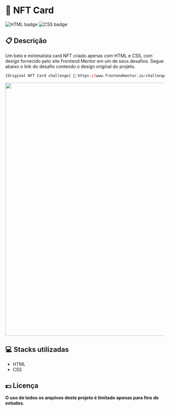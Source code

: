 # 👾 NFT Card

![HTML badge](https://img.shields.io/badge/html5-%23E34F26.svg?style=for-the-badge&logo=html5&logoColor=white)
![CSS badge](https://img.shields.io/badge/css3-%231572B6.svg?style=for-the-badge&logo=css3&logoColor=white)

## 📋 Descrição

Um belo e minimalista card NFT criado apenas com HTML e CSS, com design fornecido pelo site Frontend Mentor em um de seus desafios. Segue abaixo o link do desafio contendo o design original do projeto.

```r
[Original NFT Card challenge] 🔗 https://www.frontendmentor.io/challenges/nft-preview-card-component-SbdUL_w0U
```

<img width="800px" src="https://user-images.githubusercontent.com/105606295/193474316-3f03edc8-42b2-4200-90c5-f6e5b6c71769.png">

## 💻 Stacks utilizadas

- HTML
- CSS

## 💵 Licença

**O uso de todos os arquivos deste projeto é limitado apenas para fins de estudos.**
